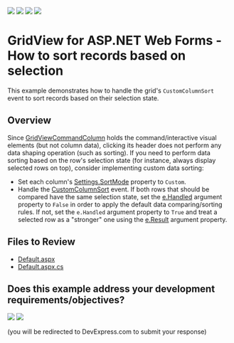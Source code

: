 <!-- default badges list -->
![](https://img.shields.io/endpoint?url=https://codecentral.devexpress.com/api/v1/VersionRange/128535838/13.1.5%2B)
[![](https://img.shields.io/badge/Open_in_DevExpress_Support_Center-FF7200?style=flat-square&logo=DevExpress&logoColor=white)](https://supportcenter.devexpress.com/ticket/details/E20066)
[![](https://img.shields.io/badge/📖_How_to_use_DevExpress_Examples-e9f6fc?style=flat-square)](https://docs.devexpress.com/GeneralInformation/403183)
[![](https://img.shields.io/badge/💬_Leave_Feedback-feecdd?style=flat-square)](#does-this-example-address-your-development-requirementsobjectives)
<!-- default badges end -->

# GridView for ASP.NET Web Forms - How to sort records based on selection

This example demonstrates how to handle the grid's `CustomColumnSort` event to sort records based on their selection state.

## Overview

Since [GridViewCommandColumn](https://docs.devexpress.com/AspNet/DevExpress.Web.GridViewCommandColumn) holds the command/interactive visual elements (but not column data), clicking its header does not perform any data shaping operation (such as sorting). If you need to perform data sorting based on the row's selection state (for instance, always display selected rows on top), consider implementing custom data sorting:

* Set each column's [Settings.SortMode](https://docs.devexpress.com/AspNet/DevExpress.Web.GridDataColumnSettings.SortMode) property to `Custom`.
* Handle the [CustomColumnSort](https://docs.devexpress.com/AspNet/DevExpress.Web.ASPxGridView.CustomColumnSort) event. If both rows that should be compared have the same selection state, set the [e.Handled](https://docs.devexpress.com/AspNet/DevExpress.Web.GridCustomColumnSortEventArgs.Handled) argument property to `False` in order to apply the default data comparing/sorting rules. If not, set the `e.Handled` argument property to `True` and treat a selected row as a "stronger" one using the [e.Result](https://docs.devexpress.com/AspNet/DevExpress.Web.GridCustomColumnSortEventArgs.Result) argument property.

## Files to Review

* [Default.aspx](./CS/WebSite/Default.aspx)
* [Default.aspx.cs](./CS/WebSite/Default.aspx.cs)
<!-- feedback -->
## Does this example address your development requirements/objectives?

[<img src="https://www.devexpress.com/support/examples/i/yes-button.svg"/>](https://www.devexpress.com/support/examples/survey.xml?utm_source=github&utm_campaign=asp-net-web-forms-grid-sort-record-based-on-selection&~~~was_helpful=yes) [<img src="https://www.devexpress.com/support/examples/i/no-button.svg"/>](https://www.devexpress.com/support/examples/survey.xml?utm_source=github&utm_campaign=asp-net-web-forms-grid-sort-record-based-on-selection&~~~was_helpful=no)

(you will be redirected to DevExpress.com to submit your response)
<!-- feedback end -->
